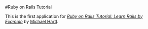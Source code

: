 #Ruby on Rails Tutorial 

This is the first application for
[*Ruby on Rails Tutorial: Learn Rails by Example*](http://railstutorial.org/)
by [Michael Hartl](http://michaelhartl.com/).